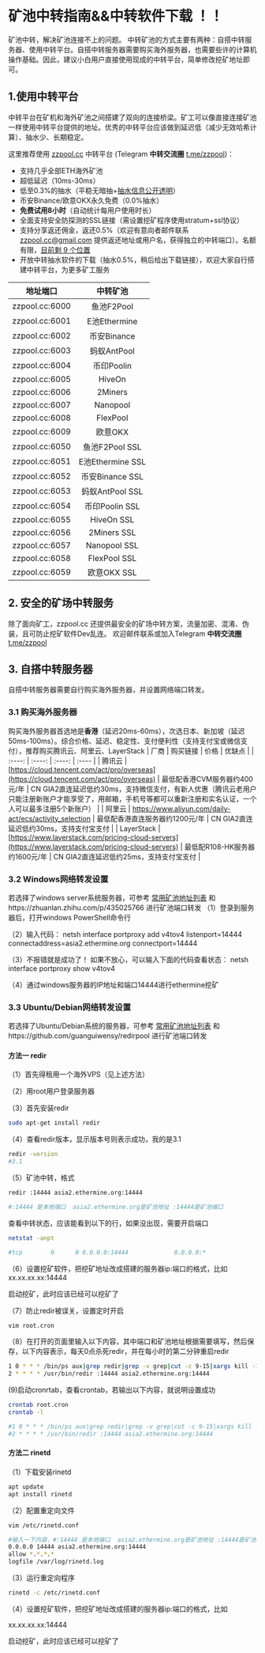 # 矿池中转指南&&中转软件下载 ！！
矿池中转，解决矿池连接不上的问题。
中转矿池的方式主要有两种：自搭中转服务器、使用中转平台。自搭中转服务器需要购买海外服务器，也需要些许的计算机操作基础。因此，建议小白用户直接使用现成的中转平台，简单修改挖矿地址即可。

## 1.使用中转平台
中转平台在矿机和海外矿池之间搭建了双向的连接桥梁。矿工可以像直接连接矿池一样使用中转平台提供的地址。优秀的中转平台应该做到延迟低（减少无效哈希计算）、抽水少、长期稳定。

这里推荐使用 [zzpool.cc](http://zzpool.cc) 中转平台 (Telegram **中转交流圈** [t.me/zzpool](http://t.me/zzpool))：
* 支持几乎全部ETH海外矿池
* 超低延迟（10ms-30ms）
* 低至0.3%的抽水（平稳无暗抽+[抽水信息公开透明](http://zzpool.cc)）
* 币安Binance/欧意OKX永久免费（0.0%抽水）
* **免费试用8小时**（自动统计每用户使用时长）
* 全面支持安全防探测的SSL链接（需设置挖矿程序使用stratum+ssl协议）
* 支持分享返还佣金，返还0.5%（欢迎有意向者邮件联系 [zzpool.cc@gmail.com](mailto:zzpool.cc@gmail.com) 提供返还地址或用户名，获得独立的中转端口）。名额有限，[目前剩 9 个位置](http://zzpool.cc)
* 开放中转抽水软件的下载（抽水0.5%，稍后给出下载链接），欢迎大家自行搭建中转平台，为更多矿工服务

| 地址端口 | 中转矿池 |
| :----: | :----: |
| zzpool.cc:6000 | 鱼池F2Pool |
| zzpool.cc:6001 | E池Ethermine |
| zzpool.cc:6002 | 币安Binance |
| zzpool.cc:6003 | 蚂蚁AntPool |
| zzpool.cc:6004 | 币印Poolin |
| zzpool.cc:6005 | HiveOn |
| zzpool.cc:6006 | 2Miners |
| zzpool.cc:6007 | Nanopool |
| zzpool.cc:6008 | FlexPool |
| zzpool.cc:6009 | 欧意OKX |
| zzpool.cc:6050 | 鱼池F2Pool SSL |
| zzpool.cc:6051 | E池Ethermine SSL |
| zzpool.cc:6052 | 币安Binance SSL |
| zzpool.cc:6053 | 蚂蚁AntPool SSL |
| zzpool.cc:6054 | 币印Poolin SSL |
| zzpool.cc:6055 | HiveOn SSL |
| zzpool.cc:6056 | 2Miners SSL |
| zzpool.cc:6057 | Nanopool SSL |
| zzpool.cc:6058 | FlexPool SSL |
| zzpool.cc:6059 | 欧意OKX SSL |


## 2. 安全的矿场中转服务

除了面向矿工，zzpool.cc 还提供最安全的矿场中转方案，流量加密、混淆、伪装，且可防止挖矿软件Dev乱连。
欢迎邮件联系或加入Telegram **中转交流圈** [t.me/zzpool](http://t.me/zzpool)


## 3. 自搭中转服务器
自搭中转服务器需要自行购买海外服务器，并设置网络端口转发。

### 3.1 购买海外服务器
购买海外服务器首选地是**香港**（延迟20ms-60ms），次选日本、新加坡（延迟50ms-100ms）。综合价格、延迟、稳定性、支付便利性（支持支付宝或微信支付），推荐购买腾讯云、阿里云、LayerStack
| 厂商 | 购买链接 | 价格 | 优缺点 |
| :----: | :----: | :----: | :---- |
| 腾讯云 | [https://cloud.tencent.com/act/pro/overseas](https://cloud.tencent.com/act/pro/overseas)  | 最低配香港CVM服务器约400元/年 | CN GIA2直连延迟低约30ms，支持微信支付，有新人优惠（腾讯云老用户只能注册新账户才能享受了，用邮箱，手机号等都可以重新注册和实名认证，一个人可以最多注册5个新账户） | 
| 阿里云 | https://www.aliyun.com/daily-act/ecs/activity_selection | 最低配香港直连服务器约1200元/年 | CN GIA2直连延迟低约30ms，支持支付宝支付 |
| LayerStack | [https://www.layerstack.com/pricing-cloud-servers](https://www.layerstack.com/pricing-cloud-servers)  | 最低配R108-HK服务器约1600元/年 | CN GIA2直连延迟低约25ms，支持支付宝支付 |

### 3.2 Windows网络转发设置
若选择了windows server系统服务器，可参考 [常用矿池地址列表](https://github.com/zzpool/wiki/blob/main/ETHlist.md) 和https://zhuanlan.zhihu.com/p/435025766 进行矿池端口转发
（1）登录到服务器后，打开windows PowerShell命令行

（2）输入代码：
netsh interface portproxy add v4tov4 listenport=14444 connectaddress=asia2.ethermine.org connectport=14444

（3）不报错就是成功了！
如果不放心，可以输入下面的代码查看状态： netsh interface  portproxy show  v4tov4

（4）通过windows服务器的IP地址和端口14444进行ethermine挖矿


### 3.3 Ubuntu/Debian网络转发设置
若选择了Ubuntu/Debian系统的服务器，可参考 [常用矿池地址列表](https://github.com/zzpool/wiki/blob/main/ETHlist.md) 和https://github.com/guanguiwensy/redirpool 进行矿池端口转发


 #### 方法一 redir
（1）首先得租用一个海外VPS（见上述方法）
    
（2）用root用户登录服务器  

（3）首先安装redir  
```bash
sudo apt-get install redir
```
  
（4）查看redir版本，显示版本号则表示成功，我的是3.1  
```bash
redir -version
#3.1
```
  
（5）矿池中转，格式   
```bash
redir :14444 asia2.ethermine.org:14444

#:14444 是本地端口  asia2.ethermine.org是矿池地址 :14444是矿池端口  
```



查看中转状态，应该能看到以下的行，如果没出现，需要开启端口  
```bash
netstat -anpt

#tcp        0      0 0.0.0.0:14444             0.0.0.0:*               LISTEN      31316/redir  
```


（6）设置挖矿软件，把挖矿地址改成搭建的服务器ip:端口的格式，比如  
xx.xx.xx.xx:14444  
  
启动挖矿，此时应该已经可以挖矿了  
  
（7）防止redir被误关，设置定时开启  
```bash
vim root.cron
```
  
（8）在打开的页面里输入以下内容，其中端口和矿池地址根据需要填写，然后保存，以下内容表示，每天0点杀死redir，并在每小时的第二分钟重启redir  
 
 ```bash
1 0 * * * /bin/ps aux|grep redir|grep -v grep|cut -c 9-15|xargs kill -15  
2 * * * * /usr/bin/redir :14444 asia2.ethermine.org:14444
```


  
(9)启动cronrtab，查看crontab，若输出以下内容，就说明设置成功  
```bash
crontab root.cron
crontab -l

#1 0 * * * /bin/ps aux|grep redir|grep -v grep|cut -c 9-15|xargs kill -15  
#2 * * * * /usr/bin/redir :14444 asia2.ethermine.org:14444
```

 
 #### 方法二 rinetd
 
 （1）下载安装rinetd
 
 ```bash
apt update
apt install rinetd
```
（2）配置重定向文件

 ```bash
vim /etc/rinetd.conf

#输入一下内容，#:14444 是本地端口  asia2.ethermine.org是矿池地址 :14444是矿池端口 
0.0.0.0 14444 asia2.ethermine.org:14444
allow *.*.*.*
logfile /var/log/rinetd.log
```

（3）运行重定向程序

 ```bash
rinetd -c /etc/rinetd.conf
```

（4）设置挖矿软件，把挖矿地址改成搭建的服务器ip:端口的格式，比如 

xx.xx.xx.xx:14444 
  
启动挖矿，此时应该已经可以挖矿了 
